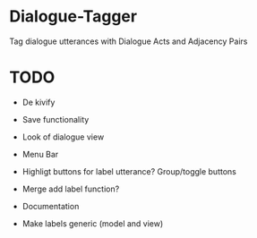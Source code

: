 # Dialogue-Tagger
Tag dialogue utterances with Dialogue Acts and Adjacency Pairs

# TODO
- De kivify
- Save functionality
- Look of dialogue view
- Menu Bar

- Highligt buttons for label utterance? Group/toggle buttons
- Merge add label function?

- Documentation

- Make labels generic (model and view)
